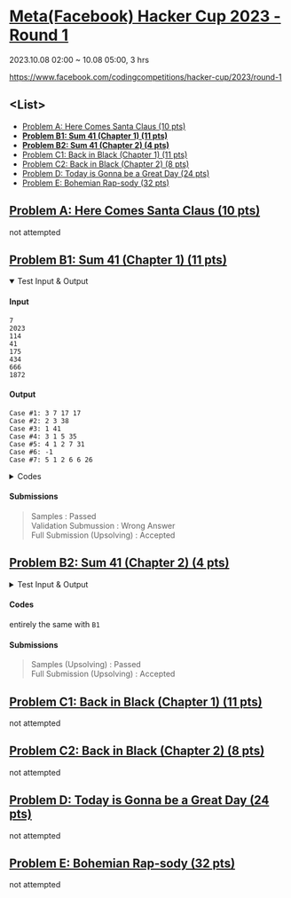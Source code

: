 # [Meta(Facebook) Hacker Cup 2023 - Round 1](/README.md#metafacebook-hacker-cup)

2023.10.08 02:00 ~ 10.08 05:00, 3 hrs

https://www.facebook.com/codingcompetitions/hacker-cup/2023/round-1


## \<List>

- [Problem A: Here Comes Santa Claus (10 pts)](#problem-a-here-comes-santa-claus-10-pts)
- [**Problem B1: Sum 41 (Chapter 1) (11 pts)**](#problem-b1-sum-41-chapter-1-11-pts)
- [**Problem B2: Sum 41 (Chapter 2) (4 pts)**](#problem-b2-sum-41-chapter-2-4-pts)
- [Problem C1: Back in Black (Chapter 1) (11 pts)](#problem-c1-back-in-black-chapter-1-11-pts)
- [Problem C2: Back in Black (Chapter 2) (8 pts)](#problem-c2-back-in-black-chapter-2-8-pts)
- [Problem D: Today is Gonna be a Great Day (24 pts)](#problem-d-today-is-gonna-be-a-great-day-24-pts)
- [Problem E: Bohemian Rap-sody (32 pts)](#problem-e-bohemian-rap-sody-32-pts)


## [Problem A: Here Comes Santa Claus (10 pts)](#list)

not attempted


## [Problem B1: Sum 41 (Chapter 1) (11 pts)](#list)

<details open="">
    <summary>Test Input & Output</summary>

  #### Input
  ```
  7
  2023
  114
  41
  175
  434
  666
  1872
  ```
  #### Output
  ```
  Case #1: 3 7 17 17
  Case #2: 2 3 38
  Case #3: 1 41
  Case #4: 3 1 5 35
  Case #5: 4 1 2 7 31
  Case #6: -1
  Case #7: 5 1 2 6 6 26
  ```
</details>
<details>
    <summary>Codes</summary>

  #### C++
  ```cpp
  #include <iostream>
  #include <vector>
  #include <cmath>
  #include <algorithm>

  #define test
  #define fileio
  #ifdef fileio
      #include <fstream>
      #define cin fin
  #endif

  using namespace std;
  #define endl '\n'
  ```
  ```cpp
  void dfs(vector<int>& div, int idx, int cnt, int n, int k, vector<int>& ans, vector<int>& temp, int p)
  {
      int prod = 1, sum = 0;
      for (int i = 0; i < temp.size(); i++)
      {
          prod *= temp[i];
          sum += temp[i];
      }
      if (prod > p || sum > 41) return;

      if (cnt == k)
      {
          if (prod == p && sum == 41) ans = temp;
          return;
      }

      for (int i = idx; i < n; i++)
      {
          temp.push_back(div[i]);
          dfs(div, i, cnt + 1, n , k, ans, temp, p);
          temp.pop_back();
      }
  }
  ```
  ```cpp
  int main()
  {
      // Input data
      #ifdef fileio
          string inputFileName = "B1_input_sample.txt";
          ifstream fin(inputFileName, ios_base::in);
          string line;
      #endif
      int T;
      cin >> T;
      vector<int> P;
      for (int t = 0; t < T; t++)
      {
          int p;
          cin >> p;

          P.push_back(p);
      }
      #ifdef fileio
          fin.close();
      #endif

      // Test T times
      for (int t = 0; t < T; t++)
      {
          int p = P[t];

          // Get divisors <= 41
          vector<int> div;
          for (int i = 1; i <= min(p, 41); i++) if (p % i == 0) div.push_back(i);
          int n = div.size();
          #ifdef test
              cout << "t: " << t + 1;
              cout << ", p: " << p;
              cout << ", n: " << n << ' ';
              for (int i = 0; i < div.size(); i++) cout << div[i] << ' ';
              cout << endl;
          #endif

          // Find the 1st combination of product == P[t] and sum == 41
          vector<int> ans {}, temp {};
          for (int k = 1; k <= 100; k++)                      // "most 100 positive integers"
          // for (int k = 1; k <= div.size(); k++)            // Wrong Answer
          {
              dfs(div, 0, 0, n, k, ans, temp, p);
              if (!ans.empty()) break;
          }
          if (ans.empty()) ans.push_back(-1);

          // Output
          #ifdef fileio
              ofstream ofs;
              string outputFileName = "B1_output_sample.txt";
              ofs.open(outputFileName, ios::app);
              // ios::app : All output operations are performed at the end of the file, appending the content to the current content of the file.
              ofs << "Case #" << t + 1 << ": ";
              if (ans[0] != -1) ofs << ans.size() << ' ';
              for (int i = 0; i < ans.size(); i++) ofs << ans[i] << ' ';
              ofs << endl;
              ofs.close();
          #else
              cout << "Case #" << t + 1 << ": ";
              if (ans[0] != -1) cout << ans.size() << ' ';
              for (int i = 0; i < ans.size(); i++) cout << ans[i] << ' ';
              cout << endl;
          #endif
      }

      return 0;
  }
  ```
  </details>

#### Submissions
> Samples : Passed  
> Validation Submussion : Wrong Answer  
> Full Submission (Upsolving) : Accepted


## [Problem B2: Sum 41 (Chapter 2) (4 pts)](#list)

  <details>
      <summary>Test Input & Output</summary>

  #### Input
  ```
  7
  2023
  114
  41
  175
  434
  666
  1872
  ```
  #### Output
  ```
  Case #1: 3 7 17 17
  Case #2: 2 3 38
  Case #3: 1 41
  Case #4: 3 1 5 35
  Case #5: 4 1 2 7 31
  Case #6: -1
  Case #7: 4 2 4 9 26
  ```
  </details>

#### Codes
entirely the same with `B1`

#### Submissions
> Samples (Upsolving) : Passed  
> Full Submission (Upsolving) : Accepted


## [Problem C1: Back in Black (Chapter 1) (11 pts)](#list)

not attempted


## [Problem C2: Back in Black (Chapter 2) (8 pts)](#list)

not attempted


## [Problem D: Today is Gonna be a Great Day (24 pts)](#list)

not attempted


## [Problem E: Bohemian Rap-sody (32 pts)](#list)

not attempted
